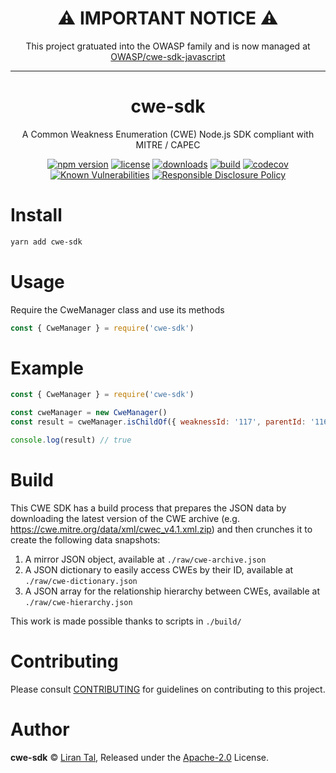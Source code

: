<p align="center"><h1 align="center">
 ⚠️ IMPORTANT NOTICE ⚠️
  </h1>
</p>
  
<p align="center">
    This project gratuated into the OWASP family and is now managed at <a href="https://github.com/OWASP/cwe-sdk-javascript">OWASP/cwe-sdk-javascript</a>
</p>

---

<p align="center"><h1 align="center">
  cwe-sdk
</h1>

<p align="center">
  A Common Weakness Enumeration (CWE) Node.js SDK compliant with MITRE / CAPEC
</p>

<p align="center">
  <a href="https://www.npmjs.org/package/cwe-sdk"><img src="https://badgen.net/npm/v/cwe-sdk" alt="npm version"/></a>
  <a href="https://www.npmjs.org/package/cwe-sdk"><img src="https://badgen.net/npm/license/cwe-sdk" alt="license"/></a>
  <a href="https://www.npmjs.org/package/cwe-sdk"><img src="https://badgen.net/npm/dt/cwe-sdk" alt="downloads"/></a>
  <a href="https://github.com/lirantal/cwe-sdk/actions?workflow=CI"><img src="https://github.com/lirantal/cwe-sdk/workflows/CI/badge.svg" alt="build"/></a>
  <a href="https://codecov.io/gh/lirantal/cwe-sdk"><img src="https://badgen.net/codecov/c/github/lirantal/cwe-sdk" alt="codecov"/></a>
  <a href="https://snyk.io/test/github/lirantal/cwe-sdk"><img src="https://snyk.io/test/github/lirantal/cwe-sdk/badge.svg" alt="Known Vulnerabilities"/></a>
  <a href="./SECURITY.md"><img src="https://img.shields.io/badge/Security-Responsible%20Disclosure-yellow.svg" alt="Responsible Disclosure Policy" /></a>
</p>

# Install

```bash
yarn add cwe-sdk
```

# Usage

Require the CweManager class and use its methods

```js
const { CweManager } = require('cwe-sdk')
```

# Example

```js
const { CweManager } = require('cwe-sdk')

const cweManager = new CweManager()
const result = cweManager.isChildOf({ weaknessId: '117', parentId: '116' })

console.log(result) // true
```

# Build

This CWE SDK has a build process that prepares the JSON data by downloading the latest version of the CWE archive (e.g. https://cwe.mitre.org/data/xml/cwec_v4.1.xml.zip) and then crunches it to create the following data snapshots:

1. A mirror JSON object, available at `./raw/cwe-archive.json`
2. A JSON dictionary to easily access CWEs by their ID, available at `./raw/cwe-dictionary.json`
3. A JSON array for the relationship hierarchy between CWEs, available at `./raw/cwe-hierarchy.json`

This work is made possible thanks to scripts in `./build/`

# Contributing

Please consult [CONTRIBUTING](./CONTRIBUTING.md) for guidelines on contributing to this project.

# Author

**cwe-sdk** © [Liran Tal](https://github.com/lirantal), Released under the [Apache-2.0](./LICENSE) License.
